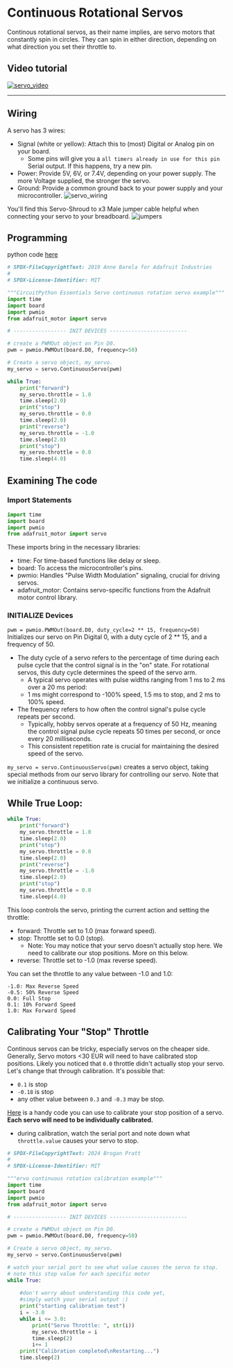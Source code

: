 # Continuous Rotational Servos

Continous rotational servos, as their name implies, are servo motors that constantly spin in circles. They can spin in either direction, depending on what direction you set their throttle to.

## Video tutorial
[![servo_video](rot_servo_screen.png)](https://youtu.be/mDOMjQkQtlU)

***

## Wiring

A servo has 3 wires:
* Signal (white or yellow): Attach this to (most) Digital or Analog pin on your board. 
    * Some pins will give you a `all timers already in use for this pin` Serial output. If this happens, try a new pin. 
* Power: Provide 5V, 6V, or 7.4V, depending on your power supply. The more Voltage supplied, the stronger the servo. 
* Ground: Provide a common ground back to your power supply and your microcontroller. 
![servo_wiring](servo_wriring_breadboard.png)

You'll find this Servo-Shroud to x3 Male jumper cable helpful when connecting your servo to your breadboard. 
![jumpers](jumper.jpg)

## Programming

python code [here](rot_servo_high_level.py)

```python
# SPDX-FileCopyrightText: 2019 Anne Barela for Adafruit Industries
#
# SPDX-License-Identifier: MIT

"""CircuitPython Essentials Servo continuous rotation servo example"""
import time
import board
import pwmio
from adafruit_motor import servo

# ----------------- INIT DEVICES -------------------------

# create a PWMOut object on Pin D0.
pwm = pwmio.PWMOut(board.D0, frequency=50)

# Create a servo object, my_servo.
my_servo = servo.ContinuousServo(pwm)

while True:
    print("forward")
    my_servo.throttle = 1.0
    time.sleep(2.0)
    print("stop")
    my_servo.throttle = 0.0
    time.sleep(2.0)
    print("reverse")
    my_servo.throttle = -1.0
    time.sleep(2.0)
    print("stop")
    my_servo.throttle = 0.0
    time.sleep(4.0)

```

## Examining The code

### Import Statements

```py
import time
import board
import pwmio
from adafruit_motor import servo
```

These imports bring in the necessary libraries:

* time: For time-based functions like delay or sleep.
* board: To access the microcontroller's pins.
* pwmio: Handles "Pulse Width Modulation" signaling, crucial for driving servos.
* adafruit_motor: Contains servo-specific functions from the Adafruit motor control library.


### INITIALIZE Devices

`pwm = pwmio.PWMOut(board.D0, duty_cycle=2 ** 15, frequency=50)` 
Initializes our servo on Pin Digital 0, with a duty cycle of 2 ** 15, and a frequency of 50. 
* The duty cycle of a servo refers to the percentage of time during each pulse cycle that the control signal is in the "on" state. For rotational servos, this duty cycle determines the speed of the servo arm. 
    * A typical servo operates with pulse widths ranging from 1 ms to 2 ms over a 20 ms period:
    * 1 ms might correspond to -100% speed, 1.5 ms to stop, and 2 ms to 100% speed.
* The frequency refers to how often the control signal's pulse cycle repeats per second. 
    * Typically, hobby servos operate at a frequency of 50 Hz, meaning the control signal pulse cycle repeats 50 times per second, or once every 20 milliseconds. 
    * This consistent repetition rate is crucial for maintaining the desired speed of the servo.

`my_servo = servo.ContinuousServo(pwm)` 
creates a servo object, taking special methods from our servo library for controlling our servo. Note that we initialize a continuous servo. 

## While True Loop:

```py
while True:
    print("forward")
    my_servo.throttle = 1.0
    time.sleep(2.0)
    print("stop")
    my_servo.throttle = 0.0
    time.sleep(2.0)
    print("reverse")
    my_servo.throttle = -1.0
    time.sleep(2.0)
    print("stop")
    my_servo.throttle = 0.0
    time.sleep(4.0)
```

This loop controls the servo, printing the current action and setting the throttle:

* forward: Throttle set to 1.0 (max forward speed).
* stop: Throttle set to 0.0 (stop).
    * Note: You may notice that your servo doesn't actually stop here. We need to calibrate our stop positions. More on this below. 
* reverse: Throttle set to -1.0 (max reverse speed).

You can set the throttle to any value between -1.0 and 1.0:

    -1.0: Max Reverse Speed
    -0.5: 50% Reverse Speed
    0.0: Full Stop
    0.1: 10% Forward Speed
    1.0: Max Forward Speed

## Calibrating Your "Stop" Throttle

Continous servos can be tricky, especially servos on the cheaper side. Generally, Servo motors <30 EUR will need to have calibrated stop positions. Likely you noticed that `0.0` throttle didn't actually stop your servo. Let's change that through calibration. It's possible that:
* `0.1` is stop
* `-0.18` is stop
* any other value between `0.3` and `-0.3` may be stop. 

[Here](rot_calibrate.py) is a handy code you can use to calibrate your stop position of a servo. **Each servo will need to be individually calibrated.** 
* during calibration, watch the serial port and note down what `throttle.value` causes your servo to stop. 

```python
# SPDX-FileCopyrightText: 2024 Brogan Pratt
#
# SPDX-License-Identifier: MIT

"""ervo continuous rotation calibration example"""
import time
import board
import pwmio
from adafruit_motor import servo

# ----------------- INIT DEVICES -------------------------

# create a PWMOut object on Pin D0.
pwm = pwmio.PWMOut(board.D0, frequency=50)

# Create a servo object, my_servo.
my_servo = servo.ContinuousServo(pwm)

# watch your serial port to see what value causes the servo to stop. 
# note this stop value for each specific motor
while True:
    
    #don't worry about understanding this code yet,
    #simply watch your serial output :) 
    print("starting calibration test")
    i = -3.0
    while i <= 3.0:
        print("Servo Throttle: ", str(i))
        my_servo.throttle = i
        time.sleep(2)
        i+= 1
    print("Calibration completed\nRestarting...")
    time.sleep(2)
```